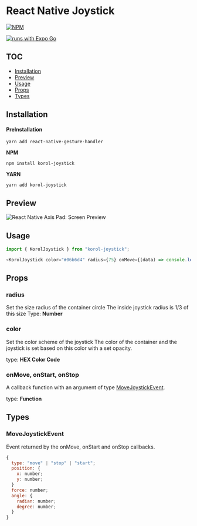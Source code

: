 # React Native Joystick

[![NPM](https://nodei.co/npm/korol-joystick.png)](https://nodei.co/npm/korol-joystick/)

[![runs with Expo Go](https://img.shields.io/badge/Runs%20with%20Expo%20Go-4630EB.svg?style=flat-square&logo=EXPO&labelColor=f3f3f3&logoColor=000)](https://expo.io/client)


## TOC

- [Installation](#installation)
- [Preview](#preview)
- [Usage](#usage)
- [Props](#props)
- [Types](#types)

## Installation



#### PreInstallation

```shell
yarn add react-native-gesture-handler
```

**NPM**

```shell
npm install korol-joystick
```

**YARN**

```shell
yarn add korol-joystick
```

## Preview

![React Native Axis Pad: Screen Preview](./assets/preview.gif)


## Usage

```js
import { KorolJoystick } from "korol-joystick";
```

```js
<KorolJoystick color="#06b6d4" radius={75} onMove={(data) => console.log(data)} />
```

## Props

### radius

Set the size radius of the container circle
The inside joystick radius is 1/3 of this size
Type: **Number**

### color

Set the color scheme of the joystick
The color of the container and the joystick is set based on this color with a set opacity.

type: **HEX Color Code**

### onMove, onStart, onStop

A callback function with an argument of type [MoveJoystickEvent](#MoveJoystickEvent).

type: **Function**

## Types

### MoveJoystickEvent

Event returned by the onMove, onStart and onStop callbacks.

```js
{
  type: "move" | "stop" | "start";
  position: {
    x: number;
    y: number;
  }
  force: number;
  angle: {
    radian: number;
    degree: number;
  }
}
```
